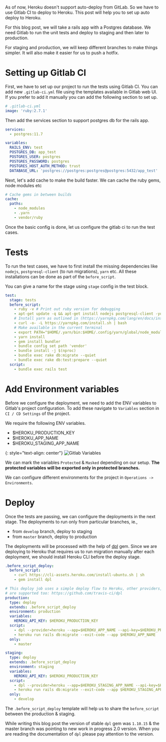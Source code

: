 <!--


---
 'Auto deploy to heroku using Gitlab CI'
excerpt: 'Auto deploy to heroku using Gitlab CI'
date: 2020-06-30 23:59:00 IST
updated: 2020-06-30 23:59:00 IST
categories: rails
tags: rails
image: /assets/images/gitlab-ci-heroku/variables.png
---

-->
<!DOCTYPE html>
<html>

<head>
  <title>basic-git-workflow</title>
  <meta charset="utf-8">
  <meta name="viewport" content="width=device-width, initial-scale=1.0">


  <link rel="stylesheet" href="./css/bootstrap.css">
  <link rel="stylesheet" href="./css/bootstrap.grid.css">
  <link rel="stylesheet" href="./css/bootstrap.min.css">
  <link rel="stylesheet" href="./css/bootstrap-reboot.min.css">
  <link rel="stylesheet" href="./css/bootstrap.css.map">
  <link rel="stylesheet" href="./css/blog-home.css">
  <link rel="stylesheet" href="./css/prism.css">
  <script async defer src="./css/prism.js"></script>
</head>
<!--------------------------------------------------------------------------------------------------->
<!--------------------------------------------------------------------------------------------------->
<!--------------------------------------------------------------------------------------------------->
<!--------------------------------------------------------------------------------------------------->
<!--------------------------------------------------------------------------------------------------->




<body>

As of now, Heroku doesn't support auto-deploy from GitLab. So we have to use Gitlab CI to deploy to Heroku. This post will help you to set up auto deploy to Heroku.

For this blog post, we will take a rails app with a Postgres database. We need Gitlab to run the unit tests and deploy to staging and then later to production.

For staging and production, we will keep different branches to make things simpler. It will also make it easier for us to push a hotfix.
 
# <a class="anchor" name="setting-up-gitlab-ci" href="#setting-up-gitlab-ci"><i class="anchor-icon"></i></a>Setting up Gitlab CI

First, we have to set up our project to run the tests using Gitlab CI.
You can add new `.gitlab-ci.yml` file using the templates available in Gitlab web UI. If you prefer to add it manually you can add the following section to set up.

```yml
# .gitlab-ci.yml
image: 'ruby:2.7.1'
```

Then add the services section to support postgres db for the rails app.

```yml
services:
  - postgres:11.7

variables:
  RAILS_ENV: test
  POSTGRES_DB: app_test
  POSTGRES_USER: postgres
  POSTGRES_PASSWORD: postgres
  POSTGRES_HOST_AUTH_METHOD: trust
  DATABASE_URL: 'postgres://postgres:postgres@postgres:5432/app_test'
```

Next, let's add cache to make the build faster. We can cache the ruby gems, node modules etc

```yml
# Cache gems in between builds
cache:
  paths:
    - node_modules
    - .yarn
    - vendor/ruby
```

Once the basic config is done, let us configure the gitlab ci to run the test cases.

# <a class="anchor" name="tests" href="#tests"><i class="anchor-icon"></i></a>Tests

To run the test cases, we have to first install the missing dependencies like `nodejs`, `postgresql-client` (to run migrations), `yarn` etc. All these installations can be done as part of the `before_script`.

You can give a name for the stage using `stage` config in the test block.

```yml
test:
  stage: tests
  before_script:
    - ruby -v # Print out ruby version for debugging
    - apt-get update -q && apt-get install nodejs postgresql-client -yqq
    # Install yarn as outlined in (https://yarnpkg.com/lang/en/docs/install/#alternatives-stable)
    - curl -o- -L https://yarnpkg.com/install.sh | bash
    # Make available in the current terminal
    - export PATH="$HOME/.yarn/bin:$HOME/.config/yarn/global/node_modules/.bin:$PATH"
    - yarn install
    - gem install bundler
    - bundle config set path 'vendor'
    - bundle install -j $(nproc)
    - bundle exec rake db:migrate --quiet
    - bundle exec rake db:test:prepare --quiet
  script:
    - bundle exec rails test
```

# <a class="anchor" name="add-environment-variables" href="#add-environment-variables"><i class="anchor-icon"></i></a>Add Environment variables

Before we configure the deployment, we need to add the ENV variables to Gitlab's project configuration.
To add these navigate to `Variables` section in `CI / CD Settings` of the project.

We require the following ENV variables. 

* $HEROKU_PRODUCTION_KEY
* $HEROKU_APP_NAME
* $HEROKU_STAGING_APP_NAME

{: style="text-align: center"}
![Gitlab Variables][gitlab_variables]

We can mark the variables `Protected` & `Masked` depending on our setup.
**The protected variables will be exported only in protected branches.**  

We can configure different environments for the project in `Operations -> Environments`.  

# <a class="anchor" name="deploy" href="#deploy"><i class="anchor-icon"></i></a>Deploy

Once the tests are passing, we can configure the deployments in the next stage.
The deployments to run only from particular branches, ie., 

* from `develop` branch, deploy to staging
* from `master` branch, deploy to production

The deployments will be processed with the help of [dpl](https://github.com/travis-ci/dpl/tree/v1.10.15) gem.
Since we are deploying to Heroku that requires us to run migration manually after each deployment, we should install Heroku CLI before the deploy stage.

```yml
.before_script_deploy:
  before_script:
    - curl https://cli-assets.heroku.com/install-ubuntu.sh | sh
    - gem install dpl

# This deploy job uses a simple deploy flow to Heroku, other providers, e.g. AWS Elastic Beanstalk
# are supported too: https://github.com/travis-ci/dpl
production:
  type: deploy
  extends: .before_script_deploy
  environment: production
  variables:
    HEROKU_API_KEY: $HEROKU_PRODUCTION_KEY
  script:
    - dpl --provider=heroku --app=$HEROKU_APP_NAME --api-key=$HEROKU_PRODUCTION_KEY
    - heroku run rails db:migrate --exit-code --app $HEROKU_APP_NAME
  only:
    - master

staging:
  type: deploy
  extends: .before_script_deploy
  environment: staging
  variables:
    HEROKU_API_KEY: $HEROKU_PRODUCTION_KEY
  script:
    - dpl --provider=heroku --app=$HEROKU_STAGING_APP_NAME --api-key=$HEROKU_PRODUCTION_KEY
    - heroku run rails db:migrate --exit-code --app $HEROKU_STAGING_APP_NAME
  only:
    - develop
```

The `.before_script_deploy` template will help us to share the `before_script` between the production & staging.

While writing this blog post the version of stable `dpl` gem was `1.10.15` & the master branch was pointing to new work in progress 2.0 version. 
When you are reading the documentation of `dpl` please pay attention to the version.

[gitlab_variables]: /assets/images/gitlab-ci-heroku/variables.png
